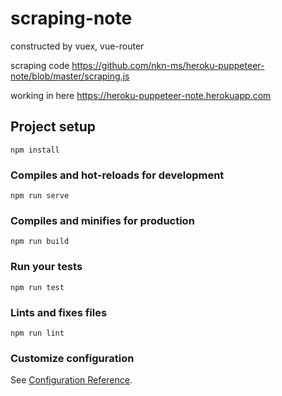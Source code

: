 # scraping-note
constructed by vuex, vue-router

scraping code
https://github.com/nkn-ms/heroku-puppeteer-note/blob/master/scraping.js

working in here
https://heroku-puppeteer-note.herokuapp.com

## Project setup
```
npm install
```

### Compiles and hot-reloads for development
```
npm run serve
```

### Compiles and minifies for production
```
npm run build
```

### Run your tests
```
npm run test
```

### Lints and fixes files
```
npm run lint
```

### Customize configuration
See [Configuration Reference](https://cli.vuejs.org/config/).
